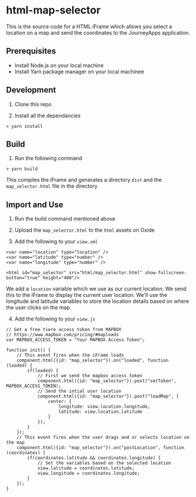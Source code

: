 # html-map-selector

This is the source code for a HTML iFrame which allows you select a location on a map and send the coordinates to the JourneyApps application.

## Prerequisites

- Install Node.js on your local machine
- Install Yarn package manager on your local machinee

## Development

1. Clone this repo

2. Install all the dependancies

```
> yarn install
```

## Build 

1. Run the following command

```
> yarn build
```

This compiles the iFrame and generates a directory `dist` and the `map_selector.html` file in the directory

## Import and Use

1. Run the build command mentioned above

2. Upload the `map_selector.html` to the `html` assets on Oxide

3. Add the following to your `view.xml`

```
<var name="location" type="location" />
<var name="latitude" type="number" />
<var name="longitude" type="number" />

<html id="map_selector" src="html/map_selector.html" show-fullscreen-button="true" height="400"/>
```

We add a `location` variable which we use as our current location. We send this to the iFrame to display the current user location. We'll use the longitude and latitude variables to store the location details based on where the user clicks on the map.

4. Add the following to your `view.js` 

```
// Get a free tiere access token from MAPBOX
// https://www.mapbox.com/pricing/#maploads
var MAPBOX_ACCESS_TOKEN = "Your MAPBOX Access Token";

function init() {
    // This event fires when the iFrame loads
    component.html({id: "map_selector"}).on("loaded", function (loaded) {
        if(loaded) {
            // First we send the mapbox access token 
            component.html({id: "map_selector"}).post("setToken", MAPBOX_ACCESS_TOKEN);
            // Send the intial user location
            component.html({id: "map_selector"}).post("loadMap", {
                center: {
                    longitude: view.location.longitude,
                    latitude: view.location.latitude
                }
            });
        }
    });
    // This event fires when the user drags and or selects location on the map
    component.html({id: "map_selector"}).on("postLocation", function (coordinates) {
        if(coordinates.latitude && coordinates.longitude) {
            // Set the variables based on the selected location
            view.latitude = coordinates.latitude;
            view.longitude = coordinates.longitude;
        }
    });
}
```

